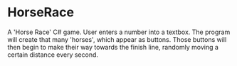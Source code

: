 # HorseRace
A 'Horse Race' C# game. 
User enters a number into a textbox. 
The program will create that many 'horses', which appear as buttons. 
Those buttons will then begin to make their way towards the finish line, randomly moving a certain distance every second. 
